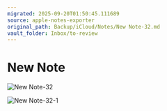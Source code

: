 ```yaml
---
migrated: 2025-09-20T01:50:45.111689
source: apple-notes-exporter
original_path: Backup/iCloud/Notes/New Note-32.md
vault_folder: Inbox/to-review
---
```

# New Note



![New Note-32](images/New%20Note-32.jpeg)

![New Note-32-1](images/New%20Note-32-1.jpeg)

